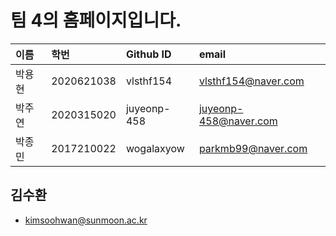 # 팀 4의 홈페이지입니다.


| 이름 | 학번 | Github ID | email |
|:---|:---|:---|:----|
| 박용현 | 2020621038 | vlsthf154 | vlsthf154@naver.com |
| 박주연 | 2020315020 | juyeonp-458 | juyeonp-458@naver.com |
| 박종민 | 2017210022 | wogalaxyow | parkmb99@naver.com |

## 김수환
- kimsoohwan@sunmoon.ac.kr
